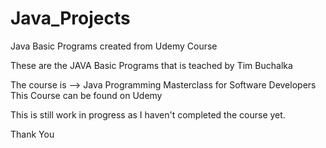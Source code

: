 # Java_Projects
Java Basic Programs created from Udemy Course


These are the JAVA Basic Programs that is teached by Tim Buchalka

The course is --> Java Programming Masterclass for Software Developers
This Course can be found on Udemy

This is still work in progress as I haven't completed the course yet.

Thank You
